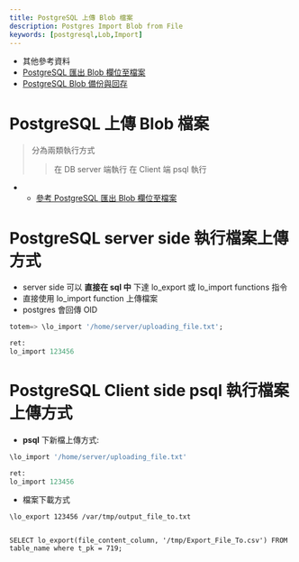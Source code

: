 ```yaml
---
title: PostgreSQL 上傳 Blob 檔案
description: Postgres Import Blob from File
keywords: [postgresql,Lob,Import]
---
```


* 其他參考資料
* [PostgreSQL 匯出 Blob 欄位至檔案](./Postgres_Export_Blob_to_File)
* [PostgreSQL Blob 備份與回存](./Backup_Restore_BLOB_in_Postgres)

# PostgreSQL 上傳 Blob 檔案
> 分為兩類執行方式
>> 在 DB server 端執行
>> 在 Client 端 psql 執行
* * [參考 PostgreSQL 匯出 Blob 欄位至檔案](./Postgres_Export_Blob_to_File)


# PostgreSQL server side 執行檔案上傳方式
* server side 可以 __直接在 sql 中__ 下達 lo_export 或 lo_import functions 指令
* 直接使用 lo_import function 上傳檔案
* postgres 會回傳 OID 

```sql
totem=> \lo_import '/home/server/uploading_file.txt';

ret:
lo_import 123456
```

# PostgreSQL Client side psql 執行檔案上傳方式

* __psql__ 下新檔上傳方式:

```sql
\lo_import '/home/server/uploading_file.txt'

ret:
lo_import 123456
```

* 檔案下載方式

```
\lo_export 123456 /var/tmp/output_file_to.txt


SELECT lo_export(file_content_column, '/tmp/Export_File_To.csv') FROM table_name where t_pk = 719;
```
